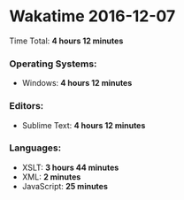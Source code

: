 # Wakatime 2016-12-07

Time Total: **4 hours 12 minutes**

### Operating Systems:
- Windows: **4 hours 12 minutes** 

### Editors:
- Sublime Text: **4 hours 12 minutes** 

### Languages:
- XSLT: **3 hours 44 minutes** 
- XML: **2 minutes** 
- JavaScript: **25 minutes** 

